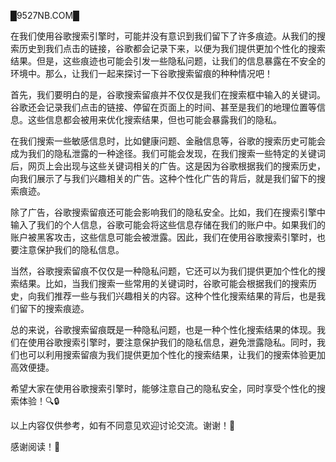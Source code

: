 █9527NB.COM█

在我们使用谷歌搜索引擎时，可能并没有意识到我们留下了许多痕迹。从我们的搜索历史到我们点击的链接，谷歌都会记录下来，以便为我们提供更加个性化的搜索结果。但是，这些痕迹也可能会引发一些隐私问题，让我们的信息暴露在不安全的环境中。那么，让我们一起来探讨一下谷歌搜索留痕的种种情况吧！

首先，我们要明白的是，谷歌搜索留痕并不仅仅是我们在搜索框中输入的关键词。谷歌还会记录我们点击的链接、停留在页面上的时间、甚至是我们的地理位置等信息。这些信息都会被用来优化搜索结果，但也可能会暴露我们的隐私。

在我们搜索一些敏感信息时，比如健康问题、金融信息等，谷歌的搜索历史可能会成为我们的隐私泄露的一种途径。我们可能会发现，在我们搜索一些特定的关键词后，网页上会出现与这些关键词相关的广告。这是因为谷歌根据我们的搜索历史，向我们展示了与我们兴趣相关的广告。这种个性化广告的背后，就是我们留下的搜索痕迹。

除了广告，谷歌搜索留痕还可能会影响我们的隐私安全。比如，我们在搜索引擎中输入了我们的个人信息，谷歌可能会将这些信息存储在我们的账户中。如果我们的账户被黑客攻击，这些信息可能会被泄露。因此，我们在使用谷歌搜索引擎时，也要注意保护我们的隐私信息。

当然，谷歌搜索留痕不仅仅是一种隐私问题，它还可以为我们提供更加个性化的搜索结果。比如，当我们搜索一些常用的关键词时，谷歌可能会根据我们的搜索历史，向我们推荐一些与我们兴趣相关的内容。这种个性化搜索结果的背后，也是我们留下的搜索痕迹。

总的来说，谷歌搜索留痕既是一种隐私问题，也是一种个性化搜索结果的体现。我们在使用谷歌搜索引擎时，要注意保护我们的隐私信息，避免泄露隐私。同时，我们也可以利用搜索留痕为我们提供更加个性化的搜索结果，让我们的搜索体验更加高效便捷。

希望大家在使用谷歌搜索引擎时，能够注意自己的隐私安全，同时享受个性化的搜索体验！🔍🔒

以上内容仅供参考，如有不同意见欢迎讨论交流。谢谢！🙏

感谢阅读！🌟
